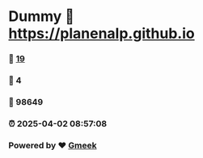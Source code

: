 # Dummy :link: https://planenalp.github.io 
### :page_facing_up: [19](https://planenalp.github.io/tag.html) 
### :speech_balloon: 4 
### :hibiscus: 98649 
### :alarm_clock: 2025-04-02 08:57:08 
### Powered by :heart: [Gmeek](https://github.com/Meekdai/Gmeek)
